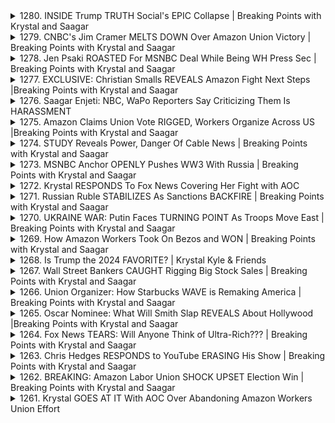 <details>
<summary>1280. INSIDE Trump TRUTH Social's EPIC Collapse | Breaking Points with Krystal and Saagar</summary><br>

<a href="https://www.youtube.com/watch?v=0IJ-8NNNO30" target="_blank">
    <img src="https://img.youtube.com/vi/0IJ-8NNNO30/maxresdefault.jpg" 
        alt="[Youtube]" width="200">
</a>

# INSIDE Trump TRUTH Social's EPIC Collapse | Breaking Points with Krystal and Saagar


</details>

<details>
<summary>1279. CNBC's Jim Cramer MELTS DOWN Over Amazon Union Victory | Breaking Points with Krystal and Saagar</summary><br>

<a href="https://www.youtube.com/watch?v=eO6bGbmq8EE" target="_blank">
    <img src="https://img.youtube.com/vi/eO6bGbmq8EE/maxresdefault.jpg" 
        alt="[Youtube]" width="200">
</a>

# CNBC's Jim Cramer MELTS DOWN Over Amazon Union Victory | Breaking Points with Krystal and Saagar


</details>

<details>
<summary>1278. Jen Psaki ROASTED For MSNBC Deal While Being WH Press Sec | Breaking Points with Krystal and Saagar</summary><br>

<a href="https://www.youtube.com/watch?v=ygQlwF9wel8" target="_blank">
    <img src="https://img.youtube.com/vi/ygQlwF9wel8/maxresdefault.jpg" 
        alt="[Youtube]" width="200">
</a>

# Jen Psaki ROASTED For MSNBC Deal While Being WH Press Sec | Breaking Points with Krystal and Saagar


</details>

<details>
<summary>1277. EXCLUSIVE: Christian Smalls REVEALS Amazon Fight Next Steps |Breaking Points with Krystal and Saagar</summary><br>

<a href="https://www.youtube.com/watch?v=lUEYzwfWMqA" target="_blank">
    <img src="https://img.youtube.com/vi/lUEYzwfWMqA/maxresdefault.jpg" 
        alt="[Youtube]" width="200">
</a>

# EXCLUSIVE: Christian Smalls REVEALS Amazon Fight Next Steps |Breaking Points with Krystal and Saagar


</details>

<details>
<summary>1276. Saagar Enjeti: NBC, WaPo Reporters Say Criticizing Them Is HARASSMENT</summary><br>

<a href="https://www.youtube.com/watch?v=f1VJlkb1SXw" target="_blank">
    <img src="https://img.youtube.com/vi/f1VJlkb1SXw/maxresdefault.jpg" 
        alt="[Youtube]" width="200">
</a>

# Saagar Enjeti: NBC, WaPo Reporters Say Criticizing Them Is HARASSMENT


</details>

<details>
<summary>1275. Amazon Claims Union Vote RIGGED, Workers Organize Across US |Breaking Points with Krystal and Saagar</summary><br>

<a href="https://www.youtube.com/watch?v=Z-Yb5FJvOwc" target="_blank">
    <img src="https://img.youtube.com/vi/Z-Yb5FJvOwc/maxresdefault.jpg" 
        alt="[Youtube]" width="200">
</a>

# Amazon Claims Union Vote RIGGED, Workers Organize Across US |Breaking Points with Krystal and Saagar


</details>

<details>
<summary>1274. STUDY Reveals Power, Danger Of Cable News | Breaking Points with Krystal and Saagar</summary><br>

<a href="https://www.youtube.com/watch?v=PeNyIyYw-2w" target="_blank">
    <img src="https://img.youtube.com/vi/PeNyIyYw-2w/maxresdefault.jpg" 
        alt="[Youtube]" width="200">
</a>

# STUDY Reveals Power, Danger Of Cable News | Breaking Points with Krystal and Saagar


</details>

<details>
<summary>1273. MSNBC Anchor OPENLY Pushes WW3 With Russia | Breaking Points with Krystal and Saagar</summary><br>

<a href="https://www.youtube.com/watch?v=OBJGrd5eg0s" target="_blank">
    <img src="https://img.youtube.com/vi/OBJGrd5eg0s/maxresdefault.jpg" 
        alt="[Youtube]" width="200">
</a>

# MSNBC Anchor OPENLY Pushes WW3 With Russia | Breaking Points with Krystal and Saagar


</details>

<details>
<summary>1272. Krystal RESPONDS To Fox News Covering Her Fight with AOC</summary><br>

<a href="https://www.youtube.com/watch?v=BLr0zDl3FtM" target="_blank">
    <img src="https://img.youtube.com/vi/BLr0zDl3FtM/maxresdefault.jpg" 
        alt="[Youtube]" width="200">
</a>

# Krystal RESPONDS To Fox News Covering Her Fight with AOC


</details>

<details>
<summary>1271. Russian Ruble STABILIZES As Sanctions BACKFIRE | Breaking Points with Krystal and Saagar</summary><br>

<a href="https://www.youtube.com/watch?v=JefYRUn92as" target="_blank">
    <img src="https://img.youtube.com/vi/JefYRUn92as/maxresdefault.jpg" 
        alt="[Youtube]" width="200">
</a>

# Russian Ruble STABILIZES As Sanctions BACKFIRE | Breaking Points with Krystal and Saagar


</details>

<details>
<summary>1270. UKRAINE WAR: Putin Faces TURNING POINT As Troops Move East | Breaking Points with Krystal and Saagar</summary><br>

<a href="https://www.youtube.com/watch?v=61d2Qs4HJoc" target="_blank">
    <img src="https://img.youtube.com/vi/61d2Qs4HJoc/maxresdefault.jpg" 
        alt="[Youtube]" width="200">
</a>

# UKRAINE WAR: Putin Faces TURNING POINT As Troops Move East | Breaking Points with Krystal and Saagar


</details>

<details>
<summary>1269. How Amazon Workers Took On Bezos and WON | Breaking Points with Krystal and Saagar</summary><br>

<a href="https://www.youtube.com/watch?v=B9V0NkM6dkE" target="_blank">
    <img src="https://img.youtube.com/vi/B9V0NkM6dkE/maxresdefault.jpg" 
        alt="[Youtube]" width="200">
</a>

# How Amazon Workers Took On Bezos and WON | Breaking Points with Krystal and Saagar


</details>

<details>
<summary>1268. Is Trump the 2024 FAVORITE? | Krystal Kyle & Friends</summary><br>

<a href="https://www.youtube.com/watch?v=xwQWC1iA588" target="_blank">
    <img src="https://img.youtube.com/vi/xwQWC1iA588/maxresdefault.jpg" 
        alt="[Youtube]" width="200">
</a>

# Is Trump the 2024 FAVORITE? | Krystal Kyle & Friends


</details>

<details>
<summary>1267. Wall Street Bankers CAUGHT Rigging Big Stock Sales | Breaking Points with Krystal and Saagar</summary><br>

<a href="https://www.youtube.com/watch?v=FqYphbj17TE" target="_blank">
    <img src="https://img.youtube.com/vi/FqYphbj17TE/maxresdefault.jpg" 
        alt="[Youtube]" width="200">
</a>

# Wall Street Bankers CAUGHT Rigging Big Stock Sales | Breaking Points with Krystal and Saagar


</details>

<details>
<summary>1266. Union Organizer: How Starbucks WAVE is Remaking America | Breaking Points with Krystal and Saagar</summary><br>

<a href="https://www.youtube.com/watch?v=n1Ofg6UYWhM" target="_blank">
    <img src="https://img.youtube.com/vi/n1Ofg6UYWhM/maxresdefault.jpg" 
        alt="[Youtube]" width="200">
</a>

# Union Organizer: How Starbucks WAVE is Remaking America | Breaking Points with Krystal and Saagar


</details>

<details>
<summary>1265. Oscar Nominee: What Will Smith Slap REVEALS About Hollywood |Breaking Points with Krystal and Saagar</summary><br>

<a href="https://www.youtube.com/watch?v=ET90j-oA6Dg" target="_blank">
    <img src="https://img.youtube.com/vi/ET90j-oA6Dg/maxresdefault.jpg" 
        alt="[Youtube]" width="200">
</a>

# Oscar Nominee: What Will Smith Slap REVEALS About Hollywood |Breaking Points with Krystal and Saagar


</details>

<details>
<summary>1264. Fox News TEARS: Will Anyone Think of Ultra-Rich??? | Breaking Points with Krystal and Saagar</summary><br>

<a href="https://www.youtube.com/watch?v=VhzVw48VS7g" target="_blank">
    <img src="https://img.youtube.com/vi/VhzVw48VS7g/maxresdefault.jpg" 
        alt="[Youtube]" width="200">
</a>

# Fox News TEARS: Will Anyone Think of Ultra-Rich??? | Breaking Points with Krystal and Saagar


</details>

<details>
<summary>1263. Chris Hedges RESPONDS to YouTube ERASING His Show | Breaking Points with Krystal and Saagar</summary><br>

<a href="https://www.youtube.com/watch?v=ogM-Jc6Tcg0" target="_blank">
    <img src="https://img.youtube.com/vi/ogM-Jc6Tcg0/maxresdefault.jpg" 
        alt="[Youtube]" width="200">
</a>

# Chris Hedges RESPONDS to YouTube ERASING His Show | Breaking Points with Krystal and Saagar


</details>

<details>
<summary>1262. BREAKING: Amazon Labor Union SHOCK UPSET Election Win | Breaking Points with Krystal and Saagar</summary><br>

<a href="https://www.youtube.com/watch?v=LxV6QLC4Snc" target="_blank">
    <img src="https://img.youtube.com/vi/LxV6QLC4Snc/maxresdefault.jpg" 
        alt="[Youtube]" width="200">
</a>

# BREAKING: Amazon Labor Union SHOCK UPSET Election Win | Breaking Points with Krystal and Saagar


</details>

<details>
<summary>1261. Krystal GOES AT IT With AOC Over Abandoning Amazon Workers Union Effort</summary><br>

<a href="https://www.youtube.com/watch?v=5JZViuLvkB8" target="_blank">
    <img src="https://img.youtube.com/vi/5JZViuLvkB8/maxresdefault.jpg" 
        alt="[Youtube]" width="200">
</a>

# Krystal GOES AT IT With AOC Over Abandoning Amazon Workers Union Effort


</details>

